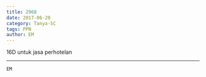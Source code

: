 ```yaml
---
title: 2968
date: 2017-06-20
category: Tanya-SC
tags: PPN
author: EM
---
```


16D untuk jasa perhotelan

---



`EM`
